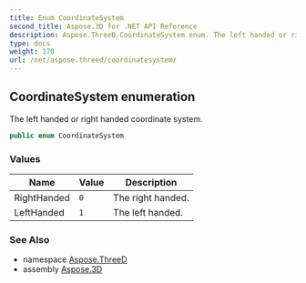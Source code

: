 ```yaml
---
title: Enum CoordinateSystem
second_title: Aspose.3D for .NET API Reference
description: Aspose.ThreeD.CoordinateSystem enum. The left handed or right handed coordinate system
type: docs
weight: 170
url: /net/aspose.threed/coordinatesystem/
---
```

## CoordinateSystem enumeration

The left handed or right handed coordinate system.

```csharp
public enum CoordinateSystem
```

### Values

| Name | Value | Description |
| --- | --- | --- |
| RightHanded | `0` | The right handed. |
| LeftHanded | `1` | The left handed. |

### See Also

* namespace [Aspose.ThreeD](../../aspose.threed/)
* assembly [Aspose.3D](../../)



